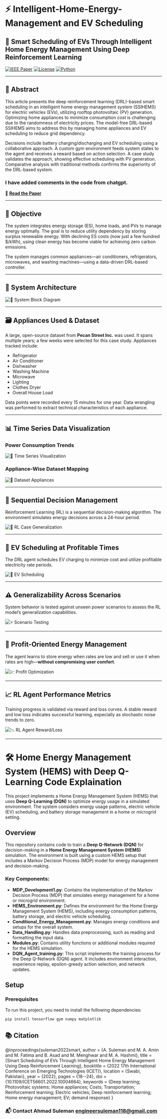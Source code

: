 # ⚡ Intelligent-Home-Energy-Management and EV Scheduling

## 🚀 Smart Scheduling of EVs Through Intelligent Home Energy Management Using Deep Reinforcement Learning

[![IEEE Paper](https://img.shields.io/badge/Paper-IEEE%20Access-blue.svg)](https://ieeexplore.ieee.org/abstract/document/10004664)
[![License](https://img.shields.io/badge/license-MIT-green.svg)](./LICENSE)
[![Python](https://img.shields.io/badge/Python-3.8%2B-yellow.svg)](https://www.python.org/)

---

## 🧾 Abstract

This article presents the deep reinforcement learning (DRL)-based smart scheduling in an intelligent home energy management system (SSIHEMS) for electric vehicles (EVs), utilizing rooftop photovoltaic (PV) generation. Optimizing home appliances to minimize consumption cost is challenging due to the randomness of electricity prices. The model-free DRL-based SSIHEMS aims to address this by managing home appliances and EV scheduling to reduce grid dependency.

Decisions include battery charging/discharging and EV scheduling using a collaborative approach. A custom gym environment feeds system states to the agent and receives a reward based on action selection. A case study validates the approach, showing effective scheduling with PV generation. Comparative analysis with traditional methods confirms the superiority of the DRL-based system.

### I have added comments in the code from chatgpt.

🔗 **[Read the Paper](https://ieeexplore.ieee.org/abstract/document/10004664)**

---

## 🎯 Objective

The system integrates energy storage (ES), home loads, and PVs to manage energy optimally. The goal is to reduce utility dependency by storing surplus renewable energy. With declining ES costs (now just a few hundred $/kWh), using clean energy has become viable for achieving zero carbon emissions.

The system manages common appliances—air conditioners, refrigerators, microwaves, and washing machines—using a data-driven DRL-based controller.

---

## 🧠 System Architecture

![🧠 System Block Diagram](Block_diagram.png)

---

## 🗃️ Appliances Used & Dataset

A large, open-source dataset from **Pecan Street Inc.** was used. It spans multiple years; a few weeks were selected for this case study. Appliances tracked include:

- Refrigerator
- Air Conditioner
- Dishwasher
- Washing Machine
- Microwave
- Lighting
- Clothes Dryer
- Overall House Load

Data points were recorded every 15 minutes for one year. Data wrangling was performed to extract technical characteristics of each appliance.

---

## 📊 Time Series Data Visualization

### Power Consumption Trends

![🧠 Time Series Visualization](DataVisualization.png)

### Appliance-Wise Dataset Mapping

![🧠 Dataset Appliances](Diagram.gif)

---

## 🔁 Sequential Decision Management

Reinforcement Learning (RL) is a sequential decision-making algorithm. The environment simulates energy decisions across a 24-hour period.

![🧠 RL Case Generalization](case_generalization.gif)

---

## 🔌 EV Scheduling at Profitable Times

The DRL agent schedules EV charging to minimize cost and utilize profitable electricity rate periods.

![🚗 EV Scheduling](Ev_Scheduling.png)

---

## ⚠️ Generalizability Across Scenarios

System behavior is tested against unseen power scenarios to assess the RL model’s generalization capabilities.

![⚡ Scenario Testing](Cases.gif)

---

## 💸 Profit-Oriented Energy Management

The agent learns to store energy when rates are low and sell or use it when rates are high—**without compromising user comfort**.

![💹 Profit Optimization](profit_gained.png)

---

## 📈 RL Agent Performance Metrics

Training progress is validated via reward and loss curves. A stable reward and low loss indicates successful learning, especially as stochastic noise trends to zero.

![📉 RL Agent Reward/Loss](RL_agent.png)

---


# 🛠️ Home Energy Management System (HEMS) with Deep Q-Learning Code Explaination
This project implements a Home Energy Management System (HEMS) that uses **Deep Q-Learning (DQN)** to optimize energy usage in a simulated environment. The system considers energy usage patterns, electric vehicle (EV) scheduling, and battery storage management in a home or microgrid setting.

## Overview

This repository contains code to train a **Deep Q-Network (DQN)** for decision-making in a **Home Energy Management System (HEMS)** simulation. The environment is built using a custom HEMS setup that includes a Markov Decision Process (MDP) model for energy management and decision-making.

### Key Components:
- **MDP_Development1.py**: Contains the implementation of the Markov Decision Process (MDP) that simulates energy management for a home or microgrid environment.
- **HEMS_Environment.py**: Defines the environment for the Home Energy Management System (HEMS), including energy consumption patterns, battery storage, and electric vehicle scheduling.
- **Conditional_Energy_Management.py**: Manages energy conditions and setups for the overall system.
- **Data_Handling.py**: Handles data preprocessing, such as reading and formatting the input data.
- **Modules.py**: Contains utility functions or additional modules required for the HEMS simulation.
- **DQN_Agent_training.py**: This script implements the training process for the Deep Q-Network (DQN) agent. It includes environment interaction, experience replay, epsilon-greedy action selection, and network updates.

## Setup

### Prerequisites

To run this project, you need to install the following dependencies:

```bash
pip install tensorflow gym numpy matplotlib

```


## 📚 Citation

@inproceedings{suleman2022smart,
  author    = {A. Suleman and M. A. Amin and M. Fatima and B. Asad and M. Menghwar and M. A. Hashmi},
  title     = {Smart Scheduling of EVs Through Intelligent Home Energy Management Using Deep Reinforcement Learning},
  booktitle = {2022 17th International Conference on Emerging Technologies (ICET)},
  location  = {Swabi, Pakistan},
  year      = {2022},
  pages     = {18--24},
  doi       = {10.1109/ICET56601.2022.10004664},
  keywords  = {Deep learning; Photovoltaic systems; Home appliances; Costs; Transportation; Reinforcement learning; Electric vehicles; Deep reinforcement learning; Home energy management; EV; demand response}
}

### 📬  Contact Ahmad Suleman engineersuleman118@gmail.com


